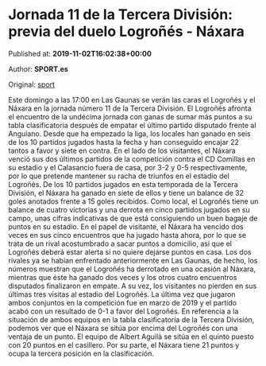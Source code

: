 
# Jornada 11 de la Tercera División: previa del duelo Logroñés - Náxara

Published at: **2019-11-02T16:02:38+00:00**

Author: **SPORT.es**

Original: [sport](https://www.sport.es/es/noticias/tercera-division/jornada-11-de-la-tercera-division-previa-del-duelo-logrones---naxara-7711686)

Este domingo a las 17:00 en Las Gaunas se verán las caras el Logroñés y el Náxara en la jornada número 11 de la Tercera División.
El Logroñés afronta el encuentro de la undécima jornada con ganas de sumar más puntos a su tabla clasificatoria después de empatar el último partido disputado frente al Anguiano. Desde que ha empezado la liga, los locales han ganado en seis de los 10 partidos jugados hasta la fecha y han conseguido encajar 22 tantos a favor y siete en contra.
En el lado de los visitantes, el Náxara venció sus dos últimos partidos de la competición contra el CD Comillas en su estadio y el Calasancio fuera de casa, por 3-2 y 0-5 respectivamente, por lo que pretende mantener su racha de triunfos en el estadio del Logroñés. De los 10 partidos jugados en esta temporada de la Tercera División, el Náxara ha ganado en siete de ellos y tiene un balance de 32 goles anotados frente a 15 goles recibidos.
Como local, el Logroñés tiene un balance de cuatro victorias y una derrota en cinco partidos jugados en su campo, unas cifras indicativas de que está consiguiendo un buen bagaje de puntos en su estadio. En el papel de visitante, el Náxara ha vencido dos veces en sus cinco encuentros que ha jugado hasta ahora, por lo que se trata de un rival acostumbrado a sacar puntos a domicilio, así que el Logroñés deberá estar alerta si no quiere dejarse puntos en casa.
Los dos rivales ya se habían enfrentado anteriormente en Las Gaunas, de hecho, los números muestran que el Logroñés ha derrotado en una ocasión al Náxara, mientras que éste ha ganado dos veces y los otros cuatro encuentros disputados finalizaron en empate. A su vez, los visitantes no pierden en sus últimas tres visitas al estadio del Logroñés. La última vez que jugaron ambos conjuntos en la competición fue en marzo de 2019 y el partido acabó con un resultado de 0-1 a favor del Logroñés.
En referencia a la situación de ambos equipos en la tabla clasificatoria de la Tercera División, podemos ver que el Náxara se sitúa por encima del Logroñés con una ventaja de un punto. El equipo de Albert Aguilà se sitúa en el quinto puesto con 20 puntos en el casillero. Por su parte, el Náxara tiene 21 puntos y ocupa la tercera posición en la clasificación.
